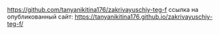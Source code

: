 https://github.com/tanyanikitina176/zakrivayuschiy-teg-f
ссылка на опубликованный сайт: https://tanyanikitina176.github.io/zakrivayuschiy-teg-f/

